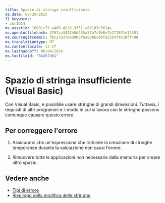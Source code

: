 ```yaml
---
title: Spazio di stringa insufficiente
ms.date: 07/20/2015
f1_keywords:
- vbrID14
ms.assetid: 16681c75-a400-422d-9351-c691d3c7614e
ms.openlocfilehash: 4767aa3431b0d255a57a7c0b8e7b271891e12581
ms.sourcegitcommit: f8c270376ed905f6a8896ce0fe25b4f4b38ff498
ms.translationtype: MT
ms.contentlocale: it-IT
ms.lasthandoff: 06/04/2020
ms.locfileid: "84387361"
---
```

# <a name="out-of-string-space-visual-basic"></a>Spazio di stringa insufficiente (Visual Basic)
Con Visual Basic, è possibile usare stringhe di grandi dimensioni. Tuttavia, i requisiti di altri programmi e il modo in cui si lavora con le stringhe possono comunque causare questo errore.  
  
## <a name="to-correct-this-error"></a>Per correggere l'errore  
  
1. Assicurarsi che un'espressione che richiede la creazione di stringhe temporanee durante la valutazione non causi l'errore.  
  
2. Rimuovere tutte le applicazioni non necessarie dalla memoria per creare altro spazio.  
  
## <a name="see-also"></a>Vedere anche

- [Tipi di errore](../../programming-guide/language-features/error-types.md)
- [Riepilogo della modifica delle stringhe](../keywords/string-manipulation-summary.md)
